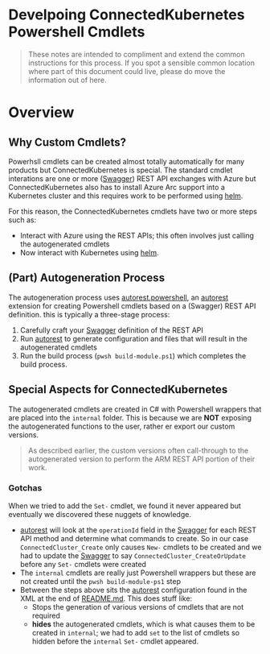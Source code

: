 # Develpoing ConnectedKubernetes Powershell Cmdlets
> These notes are intended to compliment and extend the common instructions for this process.  If you spot a sensible common location where part of this document could live, please do move the information out of here.

# Overview
## Why Custom Cmdlets?
Powerhsll cmdlets can be created almost totally automatically for many products but ConnectedKubernetes is special.  The standard cmdlet interations are one or more ([Swagger]) REST API exchanges with Azure but ConnectedKubernetes also has to install Azure Arc support into a Kubernetes cluster and this requires work to be performed using [helm].

For this reason, the ConnectedKubernetes cmdlets have two or more steps such as:
- Interact with Azure using the REST APIs; this often involves just calling the autogenerated cmdlets
- Now interact with Kubernetes using [helm].

## (Part) Autogeneration Process
The autogeneration process uses [autorest.powershell], an [autorest] extension for creating Powershell cmdlets based on a (Swagger) REST API definition.  this is typically a three-stage process:

1. Carefully craft your [Swagger] definition of the REST API
1. Run [autorest] to generate configuration and files that will result in the autogenerated cmdlets
1. Run the build process (`pwsh build-module.ps1`) which completes the build process.

## Special Aspects for ConnectedKubernetes
The autogenerated cmdlets are created in C# with Powershell wrappers that are placed into the `internal` folder.  This is because we are **NOT** exposing the autogenerated functions to the user, rather er export our custom versions.
> As described earlier, the custom versions often call-through to the autogenerated version to perform the ARM REST API portion of their work.

### Gotchas
When we tried to add the `Set-` cmdlet, we found it never appeared but eventually we discovered these nuggets of knowledge.
- [autorest] will look at the `operationId` field in the [Swagger] for each REST API method and determine what commands to create.  So in our case `ConnectedCluster_Create` only causes `New-` cmdlets to be created and we had to update the [Swagger] to say `ConnectedCluster_CreateOrUpdate` before any `Set-` cmdlets were created
- The `internal` cmdlets are really just Powershell wrappers but these are not created until the `pwsh build-module-ps1` step
- Between the steps above sits the [autorest] configuration found in the XML at the end of [README.md].  This does stuff like:
   - Stops the generation of various versions of cmdlets that are not required
   - **hides** the autogenerated cmdlets, which is what causes them to be created in `internal`; we had to add `set` to the list of cmdlets so hidden before the `internal` `Set-` cmdlet appeared.

[autorest.powershell]: https://github.com/Azure/autorest.powershell
[autorest]: https://github.com/Azure/autorest
[helm]: https://helm.sh/
[Swagger]: https://swagger.io/
[README.md]: ./README.md